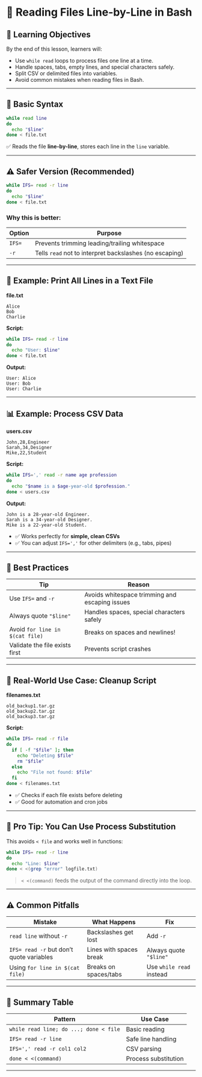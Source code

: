# 📄 Reading Files Line-by-Line in Bash

## 🧠 Learning Objectives

By the end of this lesson, learners will:

* Use `while read` loops to process files one line at a time.
* Handle spaces, tabs, empty lines, and special characters safely.
* Split CSV or delimited files into variables.
* Avoid common mistakes when reading files in Bash.

---

## 🔧 Basic Syntax

```bash
while read line
do
  echo "$line"
done < file.txt
```

✅ Reads the file **line-by-line**, stores each line in the `line` variable.

---

## ⚠️ Safer Version (Recommended)

```bash
while IFS= read -r line
do
  echo "$line"
done < file.txt
```

### Why this is better:

| Option | Purpose                                                 |
| ------ | ------------------------------------------------------- |
| `IFS=` | Prevents trimming leading/trailing whitespace           |
| `-r`   | Tells `read` not to interpret backslashes (no escaping) |

---

## 🧪 Example: Print All Lines in a Text File

**file.txt**

```
Alice
Bob
Charlie
```

**Script:**

```bash
while IFS= read -r line
do
  echo "User: $line"
done < file.txt
```

**Output:**

```
User: Alice
User: Bob
User: Charlie
```

---

## 📊 Example: Process CSV Data

**users.csv**

```
John,28,Engineer
Sarah,34,Designer
Mike,22,Student
```

**Script:**

```bash
while IFS=',' read -r name age profession
do
  echo "$name is a $age-year-old $profession."
done < users.csv
```

**Output:**

```
John is a 28-year-old Engineer.
Sarah is a 34-year-old Designer.
Mike is a 22-year-old Student.
```

- ✅ Works perfectly for **simple, clean CSVs**
- ✅ You can adjust `IFS=','` for other delimiters (e.g., tabs, pipes)

---

## 🧼 Best Practices

| Tip                             | Reason                                         |
| ------------------------------- | ---------------------------------------------- |
| Use `IFS=` and `-r`             | Avoids whitespace trimming and escaping issues |
| Always quote `"$line"`          | Handles spaces, special characters safely      |
| Avoid `for line in $(cat file)` | Breaks on spaces and newlines!                 |
| Validate the file exists first  | Prevents script crashes                        |

---

## 🧰 Real-World Use Case: Cleanup Script

**filenames.txt**

```
old_backup1.tar.gz
old_backup2.tar.gz
old_backup3.tar.gz
```

**Script:**

```bash
while IFS= read -r file
do
  if [ -f "$file" ]; then
    echo "Deleting $file"
    rm "$file"
  else
    echo "File not found: $file"
  fi
done < filenames.txt
```

- ✅ Checks if each file exists before deleting
- ✅ Good for automation and cron jobs

---

## 🧠 Pro Tip: You Can Use Process Substitution

This avoids `< file` and works well in functions:

```bash
while IFS= read -r line
do
  echo "Line: $line"
done < <(grep "error" logfile.txt)
```

> `< <(command)` feeds the output of the command directly into the loop.

---

## ⚠️ Common Pitfalls

| Mistake                                  | What Happens            | Fix                      |
| ---------------------------------------- | ----------------------- | ------------------------ |
| `read line` without `-r`                 | Backslashes get lost    | Add `-r`                 |
| `IFS= read -r` but don’t quote variables | Lines with spaces break | Always quote `"$line"`   |
| Using `for line in $(cat file)`          | Breaks on spaces/tabs   | Use `while read` instead |

---

## 🧠 Summary Table

| Pattern                                | Use Case             |
| -------------------------------------- | -------------------- |
| `while read line; do ...; done < file` | Basic reading        |
| `IFS= read -r line`                    | Safe line handling   |
| `IFS=',' read -r col1 col2`            | CSV parsing          |
| `done < <(command)`                    | Process substitution |

---
